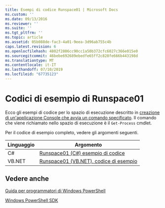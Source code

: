 ```yaml
---
title: Esempi di codice Runspace01 | Microsoft Docs
ms.custom: ''
ms.date: 09/13/2016
ms.reviewer: ''
ms.suite: ''
ms.tgt_pltfrm: ''
ms.topic: article
ms.assetid: 05b088de-fac3-4a01-9eea-3d96ab755c4b
caps.latest.revision: 6
ms.openlocfilehash: 4802f2806cc90cc1a50b372cfc6027c366e015e0
ms.sourcegitcommit: 46bebe692689ebedfe65ff2c828fe666b443198d
ms.translationtype: MT
ms.contentlocale: it-IT
ms.lasthandoff: 07/10/2019
ms.locfileid: "67735123"
---
```

# <a name="runspace01-code-samples"></a>Codici di esempio di Runspace01

Ecco gli esempi di codice per lo spazio di esecuzione descritto in [creazione di un'applicazione Console che avvia un comando specificato](/dotnet/csharp/programming-guide/inside-a-program/hello-world-your-first-program). Il comando che viene richiamato nello spazio di esecuzione è il `Get-Process` cmdlet.

Per il codice di esempio completo, vedere gli argomenti seguenti.

|Linguaggio|Argomento|
|--------------|-----------|
|C#|[Runspace01 (C#) esempio di codice](./runspace01-csharp-code-sample.md)|
|VB.NET|[Runspace01 (VB.NET), codice di esempio](./runspace01-vb-net-code-sample.md)|

## <a name="see-also"></a>Vedere anche

[Guida per programmatori di Windows PowerShell](./windows-powershell-programmer-s-guide.md)

[Windows PowerShell SDK](../windows-powershell-reference.md)